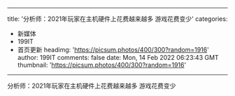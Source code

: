 
---
title: '分析师：2021年玩家在主机硬件上花费越来越多 游戏花费变少'
categories: 
 - 新媒体
 - 199IT
 - 首页更新
headimg: 'https://picsum.photos/400/300?random=1916'
author: 199IT
comments: false
date: Mon, 14 Feb 2022 06:23:43 GMT
thumbnail: 'https://picsum.photos/400/300?random=1916'
---

<div>   
分析师：2021年玩家在主机硬件上花费越来越多 游戏花费变少  
</div>
            